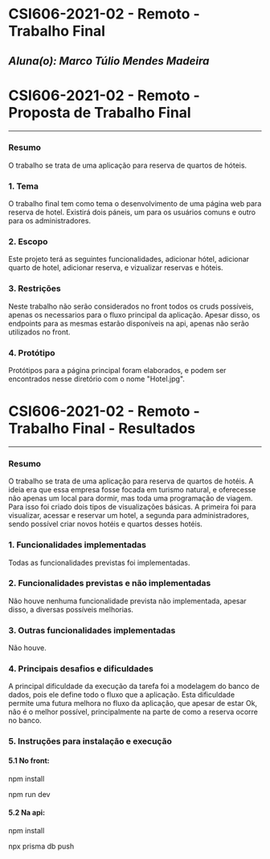 # **CSI606-2021-02 - Remoto - Trabalho Final**

## *Aluna(o): Marco Túlio Mendes Madeira*

# **CSI606-2021-02 - Remoto - Proposta de Trabalho Final**

--------------

<!-- Descrever um resumo sobre o trabalho. -->

### Resumo

  O trabalho se trata de uma aplicação para reserva de quartos de hóteis.

<!-- Apresentar o tema. -->
### 1. Tema

  O trabalho final tem como tema o desenvolvimento de uma página web para reserva de hotel. Existirá dois páneis, um para os usuários comuns e outro para os administradores. 
  
<!-- Descrever e limitar o escopo da aplicação. -->
### 2. Escopo

  Este projeto terá as seguintes funcionalidades, adicionar hótel, adicionar quarto de hotel, adicionar reserva, e vizualizar reservas e hóteis.

<!-- Apresentar restrições de funcionalidades e de escopo. -->
### 3. Restrições

  Neste trabalho não serão considerados no front todos os cruds possíveis, apenas os necessarios para o fluxo principal da aplicação. Apesar disso, os endpoints para as mesmas estarão disponíveis na api, apenas não serão utilizados no front.

<!-- Construir alguns protótipos para a aplicação, disponibilizá-los no Github e descrever o que foi considerado. //-->
### 4. Protótipo

  Protótipos para a página principal foram elaborados, e podem ser encontrados nesse diretório com o nome "Hotel.jpg".


# **CSI606-2021-02 - Remoto - Trabalho Final - Resultados**

--------------

<!-- Este documento tem como objetivo apresentar o projeto desenvolvido, considerando o que foi definido na proposta e o produto final. -->

### Resumo

  O trabalho se trata de uma aplicação para reserva de quartos de hotéis. A ideia era que essa empresa fosse focada em turismo natural, e oferecesse não apenas um local para dormir, mas toda uma programação de viagem. Para isso foi criado dois tipos de visualizações básicas. A primeira foi para visualizar, acessar e reservar um hotel, a segunda para administradores, sendo possível criar novos hotéis e quartos desses hotéis.

### 1. Funcionalidades implementadas

Todas as funcionalidades previstas foi implementadas.
  
### 2. Funcionalidades previstas e não implementadas

Não houve nenhuma funcionalidade prevista não implementada, apesar disso, a diversas possíveis melhorias.

### 3. Outras funcionalidades implementadas

Não houve.

### 4. Principais desafios e dificuldades

A principal dificuldade da execução da tarefa foi a modelagem do banco de dados, pois ele define todo o fluxo que a aplicação. Esta dificuldade permite uma futura melhora no fluxo da aplicação, que apesar de estar Ok, não é o melhor possível, principalmente na parte de como a reserva ocorre no banco. 

### 5. Instruções para instalação e execução

#### 5.1 No front:

npm install

npm run dev

#### 5.2 Na api:

npm install

npx prisma db push

